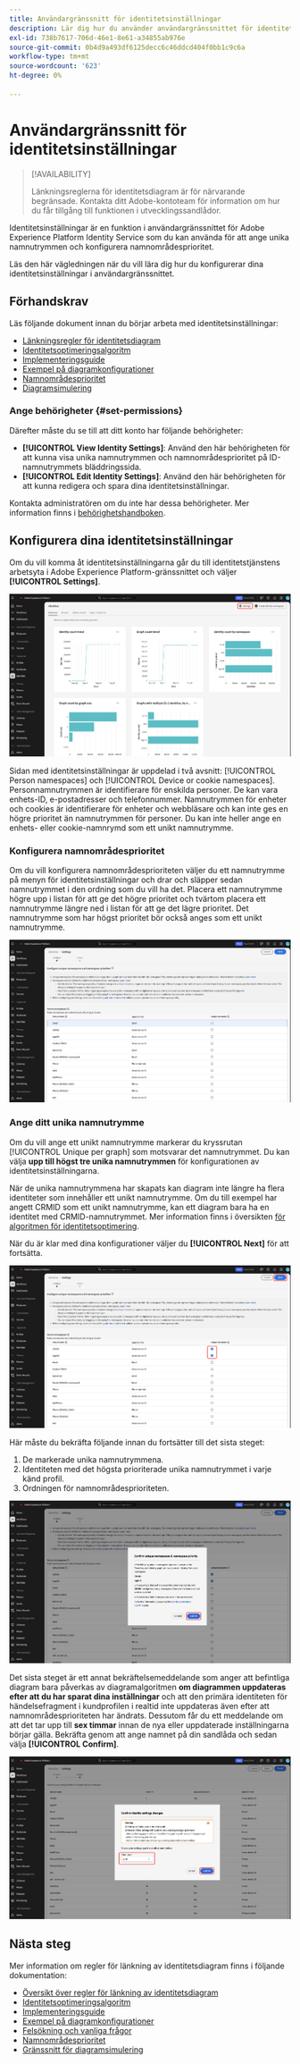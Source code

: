 ```yaml
---
title: Användargränssnitt för identitetsinställningar
description: Lär dig hur du använder användargränssnittet för identitetsinställningar.
exl-id: 738b7617-706d-46e1-8e61-a34855ab976e
source-git-commit: 0b4d9a493df6125decc6c46ddcd404f0bb1c9c6a
workflow-type: tm+mt
source-wordcount: '623'
ht-degree: 0%

---
```


# Användargränssnitt för identitetsinställningar

>[!AVAILABILITY]
>
>Länkningsreglerna för identitetsdiagram är för närvarande begränsade. Kontakta ditt Adobe-kontoteam för information om hur du får tillgång till funktionen i utvecklingssandlådor.

Identitetsinställningar är en funktion i användargränssnittet för Adobe Experience Platform Identity Service som du kan använda för att ange unika namnutrymmen och konfigurera namnområdesprioritet.

Läs den här vägledningen när du vill lära dig hur du konfigurerar dina identitetsinställningar i användargränssnittet.

## Förhandskrav

Läs följande dokument innan du börjar arbeta med identitetsinställningar:

* [Länkningsregler för identitetsdiagram](./overview.md)
* [Identitetsoptimeringsalgoritm](./identity-optimization-algorithm.md)
* [Implementeringsguide](./implementation-guide.md)
* [Exempel på diagramkonfigurationer](./example-configurations.md)
* [Namnområdesprioritet](./namespace-priority.md)
* [Diagramsimulering](./graph-simulation.md)

### Ange behörigheter {#set-permissions}

Därefter måste du se till att ditt konto har följande behörigheter:

* **[!UICONTROL View Identity Settings]**: Använd den här behörigheten för att kunna visa unika namnutrymmen och namnområdesprioritet på ID-namnutrymmets bläddringssida.
* **[!UICONTROL Edit Identity Settings]**: Använd den här behörigheten för att kunna redigera och spara dina identitetsinställningar.

Kontakta administratören om du inte har dessa behörigheter. Mer information finns i [behörighetshandboken](../../access-control/abac/ui/permissions.md).

## Konfigurera dina identitetsinställningar

Om du vill komma åt identitetsinställningarna går du till identitetstjänstens arbetsyta i Adobe Experience Platform-gränssnittet och väljer **[!UICONTROL Settings]**.

![Gränssnittet på kontrollpanelen för identitet med knappen Inställningar markerad.](../images/rules/dashboard.png)

Sidan med identitetsinställningar är uppdelad i två avsnitt: [!UICONTROL Person namespaces] och [!UICONTROL Device or cookie namespaces]. Personnamnutrymmen är identifierare för enskilda personer. De kan vara enhets-ID, e-postadresser och telefonnummer. Namnutrymmen för enheter och cookies är identifierare för enheter och webbläsare och kan inte ges en högre prioritet än namnutrymmen för personer. Du kan inte heller ange en enhets- eller cookie-namnrymd som ett unikt namnutrymme.

### Konfigurera namnområdesprioritet

Om du vill konfigurera namnområdesprioriteten väljer du ett namnutrymme på menyn för identitetsinställningar och drar och släpper sedan namnutrymmet i den ordning som du vill ha det. Placera ett namnutrymme högre upp i listan för att ge det högre prioritet och tvärtom placera ett namnutrymme längre ned i listan för att ge det lägre prioritet. Det namnutrymme som har högst prioritet bör också anges som ett unikt namnutrymme.

![Arbetsytan för identitetsinställningar med ett personnamnområde markerat.](../images/rules/namespace-priority.png)

### Ange ditt unika namnutrymme

Om du vill ange ett unikt namnutrymme markerar du kryssrutan [!UICONTROL Unique per graph] som motsvarar det namnutrymmet. Du kan välja **upp till högst tre unika namnutrymmen** för konfigurationen av identitetsinställningarna.

När de unika namnutrymmena har skapats kan diagram inte längre ha flera identiteter som innehåller ett unikt namnutrymme. Om du till exempel har angett CRMID som ett unikt namnutrymme, kan ett diagram bara ha en identitet med CRMID-namnutrymmet. Mer information finns i översikten [för algoritmen för identitetsoptimering](./identity-optimization-algorithm.md#unique-namespace).

När du är klar med dina konfigurationer väljer du **[!UICONTROL Next]** för att fortsätta.

![Två namnutrymmen har markerats och definierats som unika.](../images/rules/unique-namespace.png)

Här måste du bekräfta följande innan du fortsätter till det sista steget:

1. De markerade unika namnutrymmena.
2. Identiteten med det högsta prioriterade unika namnutrymmet i varje känd profil.
3. Ordningen för namnområdesprioriteten.

![Ett bekräftelsefönster med knappen &quot;bekräfta&quot; markerad.](../images/rules/confirmation.png)

Det sista steget är ett annat bekräftelsemeddelande som anger att befintliga diagram bara påverkas av diagramalgoritmen **om diagrammen uppdateras efter att du har sparat dina inställningar** och att den primära identiteten för händelsefragment i kundprofilen i realtid inte uppdateras även efter att namnområdesprioriteten har ändrats. Dessutom får du ett meddelande om att det tar upp till **sex timmar** innan de nya eller uppdaterade inställningarna börjar gälla. Bekräfta genom att ange namnet på din sandlåda och sedan välja **[!UICONTROL Confirm]**.

![Bekräftelsefönstret som visar en varning om en fördröjning på sex timmar innan konfigurationer bearbetas.](../images/rules/complete.png)

## Nästa steg

Mer information om regler för länkning av identitetsdiagram finns i följande dokumentation:

* [Översikt över regler för länkning av identitetsdiagram](./overview.md)
* [Identitetsoptimeringsalgoritm](./identity-optimization-algorithm.md)
* [Implementeringsguide](./implementation-guide.md)
* [Exempel på diagramkonfigurationer](./example-configurations.md)
* [Felsökning och vanliga frågor](./troubleshooting.md)
* [Namnområdesprioritet](./namespace-priority.md)
* [Gränssnitt för diagramsimulering](./graph-simulation.md)